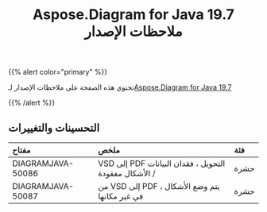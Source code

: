 ﻿---
title: Aspose.Diagram for Java 19.7 ملاحظات الإصدار
type: docs
weight: 60
url: /ar/java/aspose-diagram-for-java-19-7-release-notes/
---
{{% alert color="primary" %}} 

تحتوي هذه الصفحة على ملاحظات الإصدار لـ[Aspose.Diagram for Java 19.7](https://docs.aspose.com/diagram/java/aspose-diagram-for-java-19-7-release-notes/)

{{% /alert %}} 
## **التحسينات والتغييرات**

|**مفتاح**|**ملخص**|**فئة**|
|:- |:- |:- |
|DIAGRAMJAVA-50086|VSD إلى PDF التحويل ، فقدان البيانات / الأشكال مفقودة|حشرة|
|DIAGRAMJAVA-50087|من VSD إلى PDF ، يتم وضع الأشكال في غير مكانها|حشرة|

